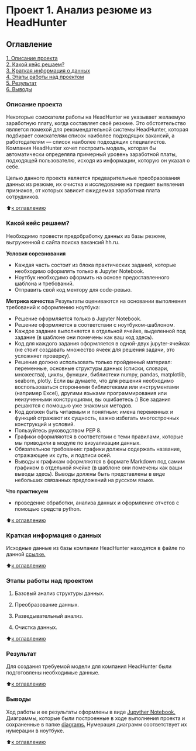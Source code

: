 # Проект 1. Анализ резюме из HeadHunter

## Оглавление
[1. Описание проекта](#Описание-проекта)  
[2. Какой кейс решаем?](#Какой-кейс-решаем)  
[3. Краткая информация о данных](#Краткая-информация-о-данных)  
[4. Этапы работы над проектом](#Этапы-работы-над-проектом)  
[5. Результат](#Результат)  
[6. Выводы](#Выводы)  

### Описание проекта
Некоторые соискатели работы на HeadHunter не указывает желаемую заработную плату, когда составляет своё резюме. Это обстоятельство является помехой для рекомендательной системы HeadHunter, которая подбирает соискателям список наиболее подходящих вакансий, а работодателям — список наиболее подходящих специалистов. Компания HeadHunter хочет построить модель, которая бы автоматически определяла примерный уровень заработной платы, подходящей пользователю, исходя из информации, которую он указал о себе.

Целью данного проекта является предварительные преобразования данных из резюме, их очистка и исследование на предмет выявления признаков, от которых зависит ожидаемая заработная плата сотрудников.

:arrow_up:[к оглавлению](#Оглавление)

### Какой кейс решаем?
Необходимо провести предобработку данных из базы резюме, выгруженной с сайта поиска вакансий hh.ru.

**Условия соревнования**
- Каждая часть состоит из блока практических заданий, которые необходимо оформлять только в Jupyter Notebook.
- Ноутбук необходимо оформить на основе предоставленного шаблона и требований.
- Отправить свой код ментору для code-ревью.

**Метрика качества**
 Результаты оцениваются на основании выполнения требований к оформлению ноутбука:
 - Решение оформляется только в Jupyter Notebook.
 - Решение оформляется в соответствии с ноутбуком-шаблоном.
 - Каждое задание выполняется в отдельной ячейке, выделенной под задание (в шаблоне они помечены как ваш код здесь).
 - Код для каждого задания оформляется в одной-двух jupyter-ячейках (не стоит создавать множество ячеек для решения задачи, это усложняет проверку).
 - Решение должно использовать только пройденный материал: переменные, основные структуры данных (списки, словари, множества), циклы, функции, библиотеки numpy, pandas, matplotlib, seaborn, plotly. Если вы думаете, что для решения необходимо воспользоваться сторонними библиотеками или инструментами (например Excel), другими языками программирования или неизученными конструкциями, вы ошибаетесь :) Все задания решаются с помощью уже знакомых методов.
 - Код должен быть читаемым и понятным: имена переменных и функций отражают их сущность, важно избегать многострочных конструкций и условий.
 - Пользуйтесь руководством PEP 8.
 - Графики оформляются в соответствии с теми правилами, которые мы приводили в модуле по визуализации данных.
 - Обязательное требование: графики должны содержать название, отражающее их суть, и подписи осей.
 - Выводы к графикам оформляются в формате Markdown под самим графиком в отдельной ячейке (в шаблоне они помечены как ваши выводы здесь). Выводы должны быть представлены в виде небольших связанных предложений на русском языке.

**Что практикуем**
+ проведение обработки, анализа данных и оформление отчетов с помощью средств python.

:arrow_up:[к оглавлению](#Оглавление)

### Краткая информация о данных
Исходные данные из базы компании HeadHunter находятся в файле по данной [ссылке.](#https://drive.google.com/file/d/1Kb78mAWYKcYlellTGhIjPI-bCcKbGuTn/view)

:arrow_up:[к оглавлению](#Оглавление)

 ### Этапы работы над проектом
1. Базовый анализ структуры данных.

2. Преобразование данных.

3. Разведывательный анализ.

4. Очистка данных.

:arrow_up:[к оглавлению](#Оглавление)

 ### Результат
Для создания требуемой модели для компания HeadHunter были подготовлены необходимые данные.

:arrow_up:[к оглавлению](#Оглавление)

### Выводы
Ход работы и ее результаты оформлены в виде [Jupyther Notebook.](Project-1.ipynb)
Диаграммы, которые были построенные в ходе выполнения проекта и сохраненные в папке [diagrams.](diagrams) Нумерация диаграмм соответствует их нумерации в ноутбуке.

:arrow_up:[к оглавлению](#Оглавление)
